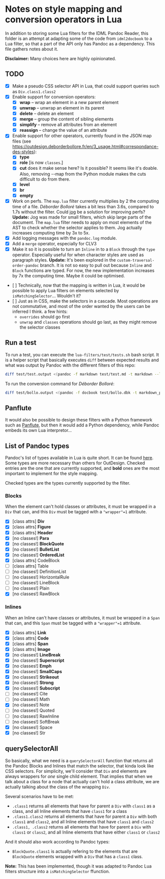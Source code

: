 # Notes on style mapping and conversion operators in Lua

In addition to storing some Lua filters for the IDML Pandoc Reader, this folder is an attempt at adapting some of the code from `idml2docbook` to a Lua filter, so that a part of the API only has Pandoc as a dependency. This file gathers notes about it.

**Disclaimer:** Many choices here are highly opinionated. 

## TODO

* [x] Make a pseudo CSS selector API in Lua, that could support queries such as `Div.class1.class2`
* [x] Enable support for conversion operators:
    * [x] **wrap** – wrap an element in a new parent element
    * [x] **unwrap** – unwrap an element in its parent
    * [x] **delete** – delete an element
    * [x] **merge** – group the content of sibling elements
    * [x] **simplify** – remove all attributes from an element
    * [x] **reassign** – change the value of an attribute
* [x] Enable support for other operators, currently found in the JSON map files (see https://outdesign.deborderbollore.fr/en/3_usage.html#correspondance-des-styles):
    * [x] **type**
    * [x] **role** [is now `classes`.]
    * [x] **cut** does it make sense here? Is it possible? It seems like it's doable. Also, removing --map from the Python module makes the cuts difficult to do from there.
    * [x] **level**
    * [x] **br**
    * [x] **empty**
* [x] Work on perfs. The `map.lua` filter currently multiplies by 2 the computing time of a file. _Déborder Bolloré_ takes a bit less than 3.6s, compared to 1.7s without the filter. Could [jog](https://github.com/tarleb/jog) be a solution for improving perfs? **Update:** Jog was made for small filters, which skip large parts of the document. The `map.lua` filter needs to apply on most elements of the AST to check whether the selector applies to them. Jog actually increases computing time by 3x to 5x.
* [x] Add logging messages with the `pandoc.log` module.
* [x] Add a `merge` operator, especially for CLV3
* [x] Make it so it is possible to turn an `Inline` in to a `Block` through the `type` operator. Especially useful for when character styles are used as paragraph styles. **Update:** It's been explored in the `custom-traversal-order-pandoc` branch. It is not so easy to pull out because `Inline` and `Block` functions are typed. For now, the new implementation increases by 7x the computing time. Maybe it could be optimised.
* [ ] Technically, now that the mapping is written in Lua, it would be possible to apply Lua filters on elements selected by `isMatchingSelector`... Wouldn't it?
* [ ] Just as in CSS, make the selectors in a cascade. Most operations are not commutative, and most of the order wanted by the users can be inferred I think. a few hints:
    * `overrides` should go first
    * `unwrap` and `classes` operations should go last, as they might remove the selector classes


## Run a test

To run a test, you can execute the `lua-filters/test/tests.sh` bash script. It is a helper script that basically executes `diff` between expected results and what was output by Pandoc with the different filters of this repo:

```bash
diff test/test.output <(pandoc -f markdown test/test.md -t markdown --lua-filter=map.lua -M map=test/test.json --verbose)
```

To run the conversion command for _Déborder Bolloré_:

```bash
diff test/bollo.output <(pandoc -f docbook test/bollo.dbk -t markdown_phpextra --lua-filter=roles-to-classes.lua --lua-filter=collapse-sections-into-headers.lua --lua-filter=map.lua -M map=test/bollo.json --wrap=none --verbose)
```

## Panflute

It would also be possible to design these filters with a Python framework such as [Panflute](https://github.com/sergiocorreia/panflute), but then it would add a Python dependency, while Pandoc embeds its own Lua interpretor...

## List of Pandoc types

Pandoc's list of types available in Lua is quite short. It can be found [here](https://pandoc.org/lua-filters.html#lua-type-reference). Some types are more necessary than others for OutDesign. Checked entries are the one that are currently supported, and **bold** ones are the most important to implement for the style mapping.

Checked types are the types currently supported by the filter.

### Blocks

When the element can't hold classes or attributes, it must be wrapped in a `Div` that can, and this `Div` must be tagged with a `"wrapper"=1` attribute.

* [x] [class attrs] **Div**
* [x] [class attrs] **Figure**
* [x] [class attrs] **Header**
* [x] [no classes!] **Para**
* [x] [no classes!] **BlockQuote**
* [x] [no classes!] **BulletList**
* [x] [no classes!] **OrderedList**
* [x] [class attrs] CodeBlock
* [ ] [class attrs] Table
* [ ] [no classes!] DefinitionList
* [ ] [no classes!] HorizontalRule
* [ ] [no classes!] LineBlock
* [ ] [no classes!] Plain
* [x] [no classes!] RawBlock

### Inlines

When an Inline can't have classes or attributes, it must be wrapped in a `Span` that can, and this `Span` must be tagged with a `"wrapper"=1` attribute.

* [x] [class attrs] **Link**
* [x] [class attrs] **Code**
* [x] [class attrs] **Span**
* [x] [class attrs] **Image**
* [x] [no classes!] **LineBreak**
* [x] [no classes!] **Superscript**
* [x] [no classes!] **Emph**
* [x] [no classes!] **SmallCaps**
* [x] [no classes!] **Strikeout**
* [x] [no classes!] **Strong**
* [x] [no classes!] **Subscript**
* [ ] [no classes!] Cite
* [ ] [no classes!] Math
* [x] [no classes!] Note
* [ ] [no classes!] Quoted
* [ ] [no classes!] RawInline
* [ ] [no classes!] SoftBreak
* [x] [no classes!] Space
* [x] [no classes!] Str

## querySelectorAll

So basically, what we need is a `querySelectorAll` function that returns all the Pandoc Blocks and Inlines that match the selector, that kinda look like CSS selectors. For simplicity, we'll consider that `Div` and elements are always wrappers for _one_ single child element. That implies that when we talk about a class for a node that actually can't hold a class attribute, we are actually talking about the class of the wrapping `Div`.

Several scenarios have to be met:

* `.class1` returns all elements that have for parent a `Div` with `class1` as a class, and all Inline elements that have `class1` for a class
* `.class1.class2` returns all elements that have for parent a `Div` with both `class1` and `class2`, and all Inline elements that have `class1` and `class2`
* `.class1, .class2` returns all elements that have for parent a `Div` with `class1` or `class2`, and all Inline elements that have either `class1` or `class2`

And it should also work according to Pandoc types:

* `BlockQuote.class1` is actually refering to the elements that are `BlockQuote` elements wrapped with a `Div` that has a `class1` class.

**Note:** This has been implemented, though it was adapted to Pandoc Lua filters structure into a `isMatchingSelector` ffunction.